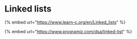 # Linked lists

{% embed url="https://www.learn-c.org/en/Linked_lists" %}



{% embed url="https://www.programiz.com/dsa/linked-list" %}

